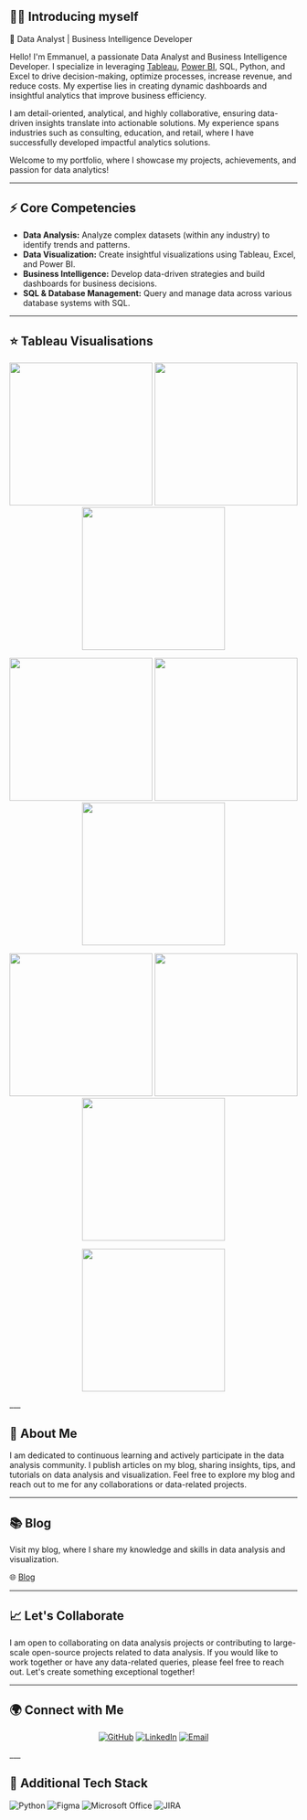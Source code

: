 ## 🙋‍♂ Introducing myself

🌟 Data Analyst | Business Intelligence Developer

Hello! I'm Emmanuel, a passionate Data Analyst and Business Intelligence Developer. I specialize in leveraging [Tableau](https://public.tableau.com/app/profile/fakayode.emmanuel/vizzes), [Power BI](https://my.novypro.com/emmanuel-fakayode), SQL, Python, and Excel to drive decision-making, optimize processes, increase revenue, and reduce costs. My expertise lies in creating dynamic dashboards and insightful analytics that improve business efficiency.

I am detail-oriented, analytical, and highly collaborative, ensuring data-driven insights translate into actionable solutions. My experience spans industries such as consulting, education, and retail, where I have successfully developed impactful analytics solutions.

Welcome to my portfolio, where I showcase my projects, achievements, and passion for data analytics!

___
## ⚡ Core Competencies  

- **Data Analysis:** Analyze complex datasets (within any industry) to identify trends and patterns.  
- **Data Visualization:** Create insightful visualizations using Tableau, Excel, and Power BI.  
- **Business Intelligence:** Develop data-driven strategies and build dashboards for business decisions.  
- **SQL & Database Management:** Query and manage data across various database systems with SQL.  

___
## ⭐ Tableau Visualisations

<p align="center">
  <img src="https://public.tableau.com/static/images/UK/UKGovernmentSpendingOutcomes/UKGovernmentSpendingOutcomes/4_3.png" width="250">
  <img src="https://public.tableau.com/static/images/Ca/CallCentreDashboard_17308418980580/Callcentre/4_3.png" width="250">
  <img src="https://public.tableau.com/static/images/HE/HEALTHTRACKERTUG/HealthTracker/4_3.png" width="250">
</p>

<p align="center">
  <img src="https://public.tableau.com/static/images/Co/ConsultantPerformanceDashboardTUG/ConsultantPerformanceDashboard2/4_3.png" width="250">
  <img src="https://public.tableau.com/static/images/Dy/DynamicDatesinaHeatmap_16680849869780/Dashboard1/4_3.png" width="250">
  <img src="https://public.tableau.com/static/images/Su/SuperstoreSalesPerformance_16934949347900/Dashboard1/4_3.png" width="250">
</p>

<p align="center">
    <img src="https://public.tableau.com/static/images/MO/MOM2021W19AverageCostof1GBofmobiledataineverycountry/Dashboard1/4_3.png" width="250">
    <img src="https://public.tableau.com/static/images/WO/WOW2022W28CanyoubuildaButterflychart_16939147641360/Dashboard12/4_3.png" width="250">
    <img src="https://public.tableau.com/static/images/Su/SuperstoreSub-CategorySalesAnalysis_17194517538180/SUPERSTORESUB-CATEGORYSALESANALYSIS/4_3.png" width="250">
</p>

<p align="center">
    <img src="https://public.tableau.com/static/images/Pr/PremierLeagueTable2019-2020Season/Dashboard1/4_3.png" width="250">
</p>
___

## 👤 About Me

I am dedicated to continuous learning and actively participate in the data analysis community. I publish articles on my blog, sharing insights, tips, and tutorials on data analysis and visualization. Feel free to explore my blog and reach out to me for any collaborations or data-related projects.
___
## 📚 Blog

Visit my blog, where I share my knowledge and skills in data analysis and visualization.

🌐 [Blog](https://medium.com/@fakstech)
___
## 📈 Let's Collaborate

I am open to collaborating on data analysis projects or contributing to large-scale open-source projects related to data analysis. If you would like to work together or have any data-related queries, please feel free to reach out. Let's create something exceptional together!
___
## 🌍 Connect with Me

<p align="center">
  <a href="https://github.com/engfakayode"><img src="https://img.shields.io/badge/GitHub-000?style=for-the-badge&logo=github" alt="GitHub"></a>
  <a href="https://linkedin.com/in/fakayode"><img src="https://img.shields.io/badge/LinkedIn-0077B5?style=for-the-badge&logo=linkedin" alt="LinkedIn"></a>
  <a href="mailto:emmanuellfakayode@example.com"><img src="https://img.shields.io/badge/Email-D14836?style=for-the-badge&logo=gmail" alt="Email"></a>
</p>
___

## 🌟 Additional Tech Stack

![Python](https://camo.githubusercontent.com/c0f03476dd85c50acd4183098af33f5437a68617e61e4e92c1e461f21158ced4/68747470733a2f2f696d672e736869656c64732e696f2f62616467652f707974686f6e2d3336373041303f7374796c653d666c61742d737175617265266c6f676f3d707974686f6e266c6f676f436f6c6f723d666664643534)
![Figma](https://camo.githubusercontent.com/33eca1c6244e15df7b3d84786e6ec0b330796d0a01c104a415e36463e8532329/68747470733a2f2f696d672e736869656c64732e696f2f62616467652f6669676d612d2532334632344531452e7376673f7374796c653d666c61742d737175617265266c6f676f3d6669676d61266c6f676f436f6c6f723d7768697465)
![Microsoft Office](https://img.shields.io/badge/Microsoft%20Office-D83B01?style=for-the-badge&logo=microsoft-office&logoColor=white)
![JIRA](https://img.shields.io/badge/JIRA-0052CC?style=for-the-badge&logo=jira&logoColor=white)
